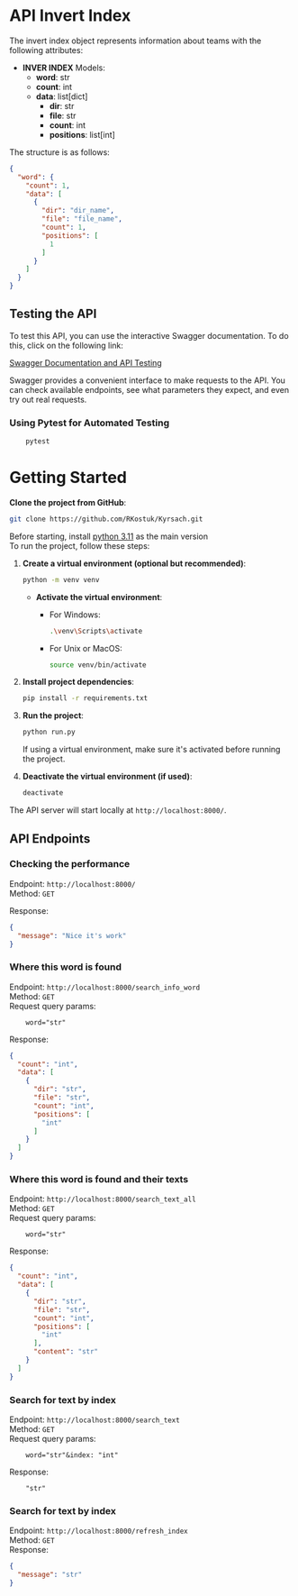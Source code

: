 # API Invert Index

The invert index object represents information about teams with the following attributes:

- **INVER INDEX** Models:
    - **word**: str
    - **count**: int
    - **data**: list[dict]
        - **dir**: str
        - **file**: str
        - **count**: int
        - **positions**: list[int] 

The structure is as follows:

```json
{
  "word": {
    "count": 1,
    "data": [
      {
        "dir": "dir_name",
        "file": "file_name",
        "count": 1,
        "positions": [
          1
        ]
      }
    ]
  }
}
```
## Testing the API

To test this API, you can use the interactive Swagger documentation. To do this, click on the following link:

[Swagger Documentation and API Testing](http://127.0.0.1:8000/docs#/)

Swagger provides a convenient interface to make requests to the API. You can check available endpoints, see what parameters they expect, and even try out real requests.

### Using Pytest for Automated Testing
```bash
    pytest
```

# Getting Started
**Clone the project from GitHub**:
   ```bash
   git clone https://github.com/RKostuk/Kyrsach.git
   ```
Before starting, install [python 3.11](https://www.python.org/downloads/release/python-3110/) as the main version  
To run the project, follow these steps:

1. **Create a virtual environment (optional but recommended)**:

    ```bash
    python -m venv venv
    ```

    - **Activate the virtual environment**:

      - For Windows:

        ```bash
        .\venv\Scripts\activate
        ```

      - For Unix or MacOS:

        ```bash
        source venv/bin/activate
        ```

2. **Install project dependencies**:

    ```bash
    pip install -r requirements.txt
    ```
   
3. **Run the project**:

    ```bash
    python run.py
    ```

    If using a virtual environment, make sure it's activated before running the project.

4. **Deactivate the virtual environment (if used)**:

    ```bash
    deactivate
    ```

The API server will start locally at `http://localhost:8000/`.

## API Endpoints

### Checking the performance
Endpoint: `http://localhost:8000/`  
Method: `GET`

Response:
```json
{
  "message": "Nice it's work"
}
```

### Where this word is found
Endpoint: `http://localhost:8000/search_info_word`  
Method: `GET`  
Request query params:
```
    word="str"
```

Response:
```json
{
  "count": "int",
  "data": [
    {
      "dir": "str",
      "file": "str",
      "count": "int",
      "positions": [
        "int"
      ]
    }
  ]
}
```

### Where this word is found and their texts
Endpoint: `http://localhost:8000/search_text_all`  
Method: `GET`  
Request query params:
```
    word="str"
```

Response:
```json
{
  "count": "int",
  "data": [
    {
      "dir": "str",
      "file": "str",
      "count": "int",
      "positions": [
        "int"
      ],
      "content": "str"
    }
  ]
}
```

### Search for text by index
Endpoint: `http://localhost:8000/search_text`  
Method: `GET`  
Request query params:
```
    word="str"&index: "int"
```

Response:
```
    "str"
```

### Search for text by index
Endpoint: `http://localhost:8000/refresh_index`  
Method: `GET`  
Response:  
```json
{
  "message": "str"
}
```
